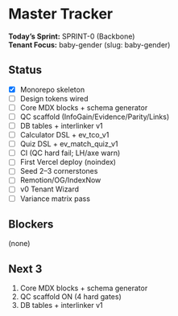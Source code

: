 # Master Tracker

**Today’s Sprint:** SPRINT-0 (Backbone)  
**Tenant Focus:** baby-gender (slug: baby-gender)

## Status
- [x] Monorepo skeleton
- [ ] Design tokens wired
- [ ] Core MDX blocks + schema generator
- [ ] QC scaffold (InfoGain/Evidence/Parity/Links)
- [ ] DB tables + interlinker v1
- [ ] Calculator DSL + ev_tco_v1
- [ ] Quiz DSL + ev_match_quiz_v1
- [ ] CI (QC hard fail; LH/axe warn)
- [ ] First Vercel deploy (noindex)
- [ ] Seed 2–3 cornerstones
- [ ] Remotion/OG/IndexNow
- [ ] v0 Tenant Wizard
- [ ] Variance matrix pass

## Blockers
(none)

## Next 3
1) Core MDX blocks + schema generator
2) QC scaffold ON (4 hard gates)
3) DB tables + interlinker v1
